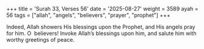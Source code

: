 +++
title = 'Surah 33, Verses 56'
date = '2025-08-27'
weight = 3589
ayah = 56
tags = ["allah", "angels", "believers", "prayer", "prophet"]
+++

Indeed, Allah showers His blessings upon the Prophet, and His angels pray for him. O  believers! Invoke Allah’s blessings upon him, and salute him with worthy greetings of peace.